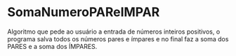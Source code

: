 # SomaNumeroPAReIMPAR
Algoritmo que pede ao usuário a entrada de números inteiros positivos, o programa salva todos os números pares e ímpares e no final faz a soma dos PARES e a soma dos ÍMPARES.
